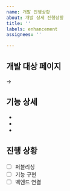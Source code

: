 ```yaml
---
name: 개발 진행상황
about: 개발 상세 진행상황
title: ''
labels: enhancement
assignees: ''

---
```


## 개발 대상 페이지 
 ->

## 기능 상세
-
-
-

## 진행 상황

- [ ] 퍼블리싱
- [ ] 기능 구현
- [ ] 벡엔드 연결
